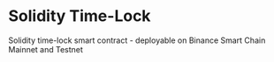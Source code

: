 # Solidity Time-Lock
Solidity time-lock smart contract - deployable on Binance Smart Chain Mainnet and Testnet
